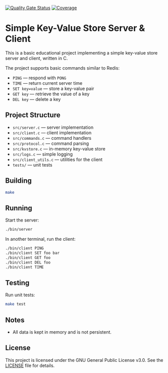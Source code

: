 [![Quality Gate Status](https://sonarcloud.io/api/project_badges/measure?project=csepulveda_c-learning-basic-kv&metric=alert_status)](https://sonarcloud.io/summary/new_code?id=csepulveda_c-learning-basic-kv)
[![Coverage](https://sonarcloud.io/api/project_badges/measure?project=csepulveda_c-learning-basic-kv&metric=coverage)](https://sonarcloud.io/summary/new_code?id=csepulveda_c-learning-basic-kv)
# Simple Key-Value Store Server & Client

This is a basic educational project implementing a simple key-value store server and client, written in C.

The project supports basic commands similar to Redis:

- `PING` — respond with `PONG`
- `TIME` — return current server time
- `SET key=value` — store a key-value pair
- `GET key` — retrieve the value of a key
- `DEL key` — delete a key

## Project Structure

- `src/server.c` — server implementation
- `src/client.c` — client implementation
- `src/commands.c` — command handlers
- `src/protocol.c` — command parsing
- `src/kvstore.c` — in-memory key-value store
- `src/logs.c` — simple logging
- `src/client_utils.c` — utilities for the client
- `tests/` — unit tests

## Building

```bash
make
```

## Running

Start the server:

```bash
./bin/server
```

In another terminal, run the client:

```bash
./bin/client PING
./bin/client SET foo bar
./bin/client GET foo
./bin/client DEL foo
./bin/client TIME
```

## Testing

Run unit tests:

```bash
make test
```

## Notes
- All data is kept in memory and is not persistent.

## License

This project is licensed under the GNU General Public License v3.0. See the [LICENSE](LICENSE) file for details.
